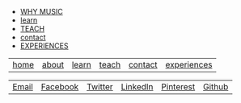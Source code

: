 
<Treble Class>

<html ng-app lang="en">



<head>

<meta charset="utf-8">

<meta name="viewport" content="width=device-width, initial-scale=1">

<title>Treble Class</title>

<link rel="shortcut icon" href="favicon.ico" type="image/x-icon">

<link rel="icon" href="favicon.ico" type="image/x-icon">

<link rel="stylesheet" href="style.css">

<link href="social-buttons.css" rel="stylesheet">

<link rel="stylesheet" href="http://netdna.bootstrapcdn.com/bootstrap/3.1.1/css/bootstrap.min.css">

<link href='http://fonts.googleapis.com/css?family=Open+Sans:400,300,600,700,800' rel='stylesheet' type='text/css'>

<script type="text/javascript" src="https://maps.googleapis.com/maps/api/js?key=AIzaSyANYIEOoIgZUIQqLomHR0-KpYidfGrxQQg"></script>

<script>

(function(i,s,o,g,r,a,m){i['GoogleAnalyticsObject']=r;i[r]=i[r]||function(){

(i[r].q=i[r].q||[]).push(arguments)},i[r].l=1*new Date();a=s.createElement(o),

m=s.getElementsByTagName(o)[0];a.async=1;a.src=g;m.parentNode.insertBefore(a,m)

})(window,document,'script','//www.google-analytics.com/analytics.js','ga');



ga('create', 'UA-59193429-1', 'auto');

ga('send', 'pageview');



</script>

</head>



<body ng-cloak ng-controller = "HomeCtrl">



<!--HOME-->



<div class = "container" id = "home">

<div class = "row index-toc">

<div class = "col-xs-12">

<ul class = "index-toc-list">

<li><a class = "leagueGothic" href = "http://linwendy.wordpress.com" target="_blank"> WHY MUSIC </a></li>

<li><a class = "windsong" href = "portfolio/index.html"> learn </a></li>

<li><a class = "leagueGothic" href = "about.html"> TEACH </a></li>

<li><a class = "windsong" href = "inspiration.html"> contact </a></li>

<li><a class = "leagueGothic" href = "lessons.html"> EXPERIENCES </a></li>

</ul>

</div>

</div>

</div>



<!--FOOTER-->



<div class = "container footer affix" data-spy = "affix" data-offset-bottom = "0">

<div class = "row">

<table class = "nav">

<tr>

<td><a href="index.html"class = "color">home</a></td>

<td><a href="http://linwendy.wordpress.com" target="_blank">about</a></td>

<td><a href="portfolio/index.html">learn</a></td>

<td><a href="about.html">teach</a></td>

<td><a href="inspiration.html">contact</a></td>

<td><a href="lessons.html">experiences</a></td>

</tr>

</table>

<table class = "nav social">

<tr>

<td><a href="mailto:email.wendylin@gmail.com" class="sb small min email" target="_blank">Email</a></td>

<td><a href="https://www.facebook.com/fb.linwendy" class="sb small min facebook" target="_blank">Facebook</a></td>

<td><a href="https://twitter.com/linwendy" class="sb small min twitter" target="_blank">Twitter</a></td>

<td><a href="https://www.linkedin.com/in/linwendy8" class="sb small min linkedin" target="_blank">LinkedIn</a></td>

<td><a href="http://www.pinterest.com/wendalynne/" class="sb small min pinterest" target="_blank">Pinterest</a></td>

<!-- <td><a href="http://instagram.com/wendalynne/" class="sb small min instagram">Instagram</a></td> -->

<!-- <td><a href="https://www.behance.net/wendalynne" class="sb small min behance">Behance</a></td> -->

<td><a href="https://github.com/wendalynne" class="sb small min github">Github</a></td>

</tr>

</table>

</div>

</div>

</body>



<script src="http://ajax.googleapis.com/ajax/libs/jquery/1.11.1/jquery.min.js"></script>

<script src="https://ajax.googleapis.com/ajax/libs/angularjs/1.2.0/angular.min.js"></script>

<script src="https://ajax.googleapis.com/ajax/libs/angularjs/1.2.0/angular-route.js"></script>

<script src="script.js"></script>

<script src="http://netdna.bootstrapcdn.com/bootstrap/3.1.1/js/bootstrap.min.js"></script>

</html>
